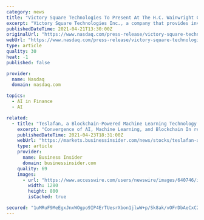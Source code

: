 ```yaml
---
category: news
title: "Victory Square Technologies To Present At The H.C. Wainwright Cryptocurrency, Blockchain & FinTech Conference"
excerpt: "Victory Square Technologies Inc., a company that provides investors access to a diverse portfolio of next generation internet companies in key sectors including: digital health, gaming, blockchain, AR/VR,"
publishedDateTime: 2021-04-21T13:30:00Z
originalUrl: "https://www.nasdaq.com/press-release/victory-square-technologies-to-present-at-the-h.c.-wainwright-cryptocurrency"
webUrl: "https://www.nasdaq.com/press-release/victory-square-technologies-to-present-at-the-h.c.-wainwright-cryptocurrency"
type: article
quality: 30
heat: -1
published: false

provider:
  name: Nasdaq
  domain: nasdaq.com

topics:
  - AI in Finance
  - AI

related:
  - title: "Teslafan, a Blockchain-Powered Machine Learning Technology Project, Receives Investment Prior to the ICO"
    excerpt: "Convergence of AI, Machine Learning, and Blockchain In recent years, Blockchain technology has been one of the most cited terms, not only in the IoT network but also in the financial services ..."
    publishedDateTime: 2021-04-23T18:31:00Z
    webUrl: "https://markets.businessinsider.com/news/stocks/teslafan-a-blockchain-powered-machine-learning-technology-project-receives-investment-prior-to-the-ico-1030313182"
    type: article
    provider:
      name: Business Insider
      domain: businessinsider.com
    quality: 69
    images:
      - url: "https://www.accesswire.com/users/newswire/images/640746/image-20210416223419-1.jpeg"
        width: 1280
        height: 800
        isCached: true

secured: "1uMRuF9MeEgxJnxWOgpo9IP4ErTUesrXbon1jlwW+p/Sk8ak/vOFrDbAeCxC2v+SIrJHIDevv/OLYwO3lE2UB2lvP6kQBRlU+IS5hxm8ic6wLLIoX5CS0mVPyU0NyNAJbH0BHzFRAbZbSqCE51+AmHTUUzdKI4lNOkok5SEyMZtSRQwqtF3j+7AsNhNYIvxCnmGBqJeaw6YKlkY8iRmpMGOitQcnVkPHItsiu2/fv74/GWfZnBRzxxHiq17Y29zoJdnwMf9a79OdpB4b5ZBLfsb9NTfM6SwPwKf5eM4bpOPa1qBjIdXCZTXgDNByx65l8U9gMWeViNIht4XpQqgdnu/79rChFIP4dZwJnxVUpHk=;pOFpKYSj2UW79HXc+b745A=="
---
```


